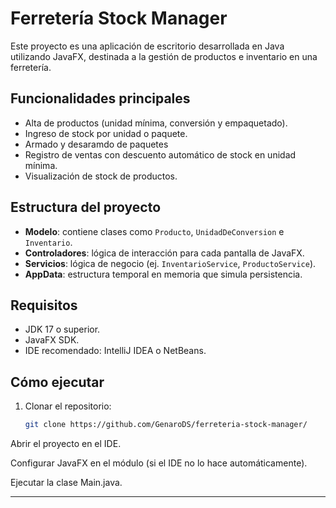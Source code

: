 # Ferretería Stock Manager

Este proyecto es una aplicación de escritorio desarrollada en Java utilizando JavaFX, destinada a la gestión de productos e inventario en una ferretería.

## Funcionalidades principales

- Alta de productos (unidad mínima, conversión y empaquetado).
- Ingreso de stock por unidad o paquete.
- Armado y desaramdo de paquetes
- Registro de ventas con descuento automático de stock en unidad mínima.
- Visualización de stock de productos.

## Estructura del proyecto

- **Modelo**: contiene clases como `Producto`, `UnidadDeConversion` e `Inventario`.
- **Controladores**: lógica de interacción para cada pantalla de JavaFX.
- **Servicios**: lógica de negocio (ej. `InventarioService`, `ProductoService`).
- **AppData**: estructura temporal en memoria que simula persistencia.

## Requisitos

- JDK 17 o superior.
- JavaFX SDK.
- IDE recomendado: IntelliJ IDEA o NetBeans.

## Cómo ejecutar

1. Clonar el repositorio:

   ```bash
   git clone https://github.com/GenaroDS/ferreteria-stock-manager/
Abrir el proyecto en el IDE.

Configurar JavaFX en el módulo (si el IDE no lo hace automáticamente).

Ejecutar la clase Main.java.

---